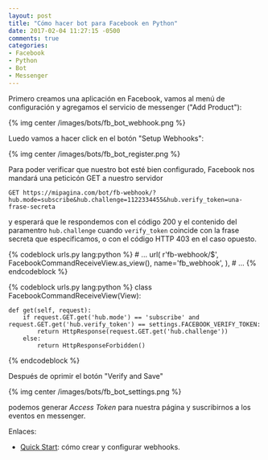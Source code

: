 ```yaml
---
layout: post
title: "Cómo hacer bot para Facebook en Python"
date: 2017-02-04 11:27:15 -0500
comments: true
categories: 
- Facebook
- Python
- Bot
- Messenger
---
```


Primero creamos una aplicación en Facebook, vamos al menú de configuración y agregamos el servicio de messenger ("Add Product"):

{% img center /images/bots/fb_bot_webhook.png %}

Luedo vamos a hacer click en el botón "Setup Webhooks":

{% img center /images/bots/fb_bot_register.png %}

Para poder verificar que nuestro bot esté bien configurado, Facebook nos mandará una peticicón GET a nuestro servidor

```
GET https://mipagina.com/bot/fb-webhook/?hub.mode=subscribe&hub.challenge=1122334455&hub.verify_token=una-frase-secreta
```

y esperará que le respondemos con el código 200 y el contenido del paramentro `hub.challenge` cuando `verify_token` coincide con la frase secreta que especificamos, o con el código HTTP 403 en el caso opuesto.

{% codeblock urls.py lang:python %}
    # ...
    url(
        r'fb-webhook/$',
        FacebookCommandReceiveView.as_view(),
        name='fb_webhook',
    ),
    # ...
{% endcodeblock %}

{% codeblock urls.py lang:python %}
class FacebookCommandReceiveView(View):

    def get(self, request):
        if request.GET.get('hub.mode') == 'subscribe' and request.GET.get('hub.verify_token') == settings.FACEBOOK_VERIFY_TOKEN:
            return HttpResponse(request.GET.get('hub.challenge'))
        else:
            return HttpResponseForbidden()

{% endcodeblock %}

Después de oprimir el botón "Verify and Save"

{% img center /images/bots/fb_bot_settings.png %}

podemos generar *Access Token* para nuestra página y suscribirnos a los eventos en messenger.

Enlaces:

* [Quick Start](https://developers.facebook.com/docs/messenger-platform/guides/quick-start): cómo crear y configurar webhooks.